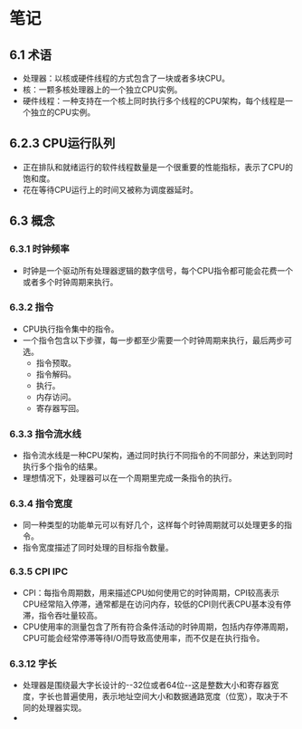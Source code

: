 # 笔记

## 6.1 术语

- 处理器：以核或硬件线程的方式包含了一块或者多块CPU。
- 核：一颗多核处理器上的一个独立CPU实例。
- 硬件线程：一种支持在一个核上同时执行多个线程的CPU架构，每个线程是一个独立的CPU实例。

## 6.2.3 CPU运行队列

- 正在排队和就绪运行的软件线程数量是一个很重要的性能指标，表示了CPU的饱和度。
- 花在等待CPU运行上的时间又被称为调度器延时。

## 6.3 概念

### 6.3.1 时钟频率

- 时钟是一个驱动所有处理器逻辑的数字信号，每个CPU指令都可能会花费一个或者多个时钟周期来执行。

### 6.3.2 指令

- CPU执行指令集中的指令。
- 一个指令包含以下步骤，每一步都至少需要一个时钟周期来执行，最后两步可选。
  - 指令预取。
  - 指令解码。
  - 执行。
  - 内存访问。
  - 寄存器写回。

### 6.3.3 指令流水线

- 指令流水线是一种CPU架构，通过同时执行不同指令的不同部分，来达到同时执行多个指令的结果。
- 理想情况下，处理器可以在一个周期里完成一条指令的执行。

### 6.3.4 指令宽度

- 同一种类型的功能单元可以有好几个，这样每个时钟周期就可以处理更多的指令。
- 指令宽度描述了同时处理的目标指令数量。

### 6.3.5 CPI IPC

- CPI：每指令周期数，用来描述CPU如何使用它的时钟周期，CPI较高表示CPU经常陷入停滞，通常都是在访问内存，较低的CPI则代表CPU基本没有停滞，指令吞吐量较高。
- CPU使用率的测量包含了所有符合条件活动的时钟周期，包括内存停滞周期，CPU可能会经常停滞等待I/O而导致高使用率，而不仅是在执行指令。

### 6.3.12 字长

- 处理器是围绕最大字长设计的--32位或者64位--这是整数大小和寄存器宽度，字长也普遍使用，表示地址空间大小和数据通路宽度（位宽），取决于不同的处理器实现。
- 